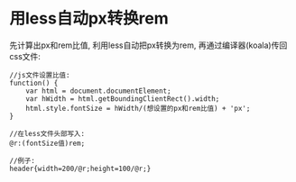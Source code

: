 # 用less自动px转换rem

先计算出px和rem比值, 利用less自动把px转换为rem, 再通过编译器(koala)传回css文件:

	//js文件设置比值:
	function() {
		var html = document.documentElement;
		var hWidth = html.getBoundingClientRect().width;
		html.style.fontSize = hWidth/(想设置的px和rem比值) + 'px';
	}

	//在less文件头部写入:
	@r:(fontSize值)rem;

	//例子:
	header{width=200/@r;height=100/@r;}


